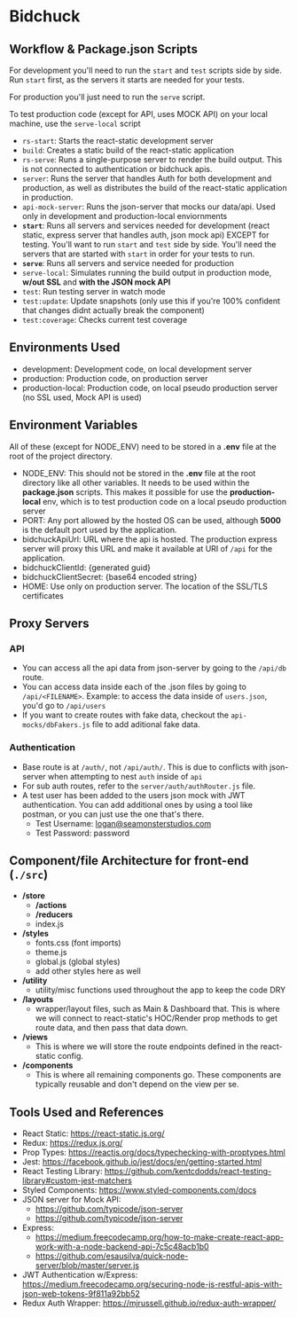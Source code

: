 # Bidchuck

## Workflow & Package.json Scripts

For development you'll need to run the `start` and `test` scripts side by side. Run `start` first, as the servers it starts are needed for your tests.

For production you'll just need to run the `serve` script.

To test production code (except for API, uses MOCK API) on your local machine, use the `serve-local` script

* `rs-start`: Starts the react-static development server
* `build`: Creates a static build of the react-static application
* `rs-serve`: Runs a single-purpose server to render the build output. This is not connected to authentication or bidchuck apis.
* `server`: Runs the server that handles Auth for both development and production, as well as distributes the build of the react-static application in production.
* `api-mock-server`: Runs the json-server that mocks our data/api. Used only in development and production-local enviornments
* **`start`**: Runs all servers and services needed for development (react static, express server that handles auth, json mock api) EXCEPT for testing. You'll want to run `start` and `test` side by side. You'll need the servers that are started with `start` in order for your tests to run.
* **`serve`**: Runs all servers and service needed for production
* `serve-local`: Simulates running the build output in production mode, **w/out SSL** and **with the JSON mock API**
* `test`: Run testing server in watch mode
* `test:update`: Update snapshots (only use this if you're 100% confident that changes didnt actually break the component)
* `test:coverage`: Checks current test coverage

## Environments Used

* development: Development code, on local development server
* production: Production code, on production server
* production-local: Production code, on local pseudo production server (no SSL used, Mock API is used)

## Environment Variables

All of these (except for NODE_ENV) need to be stored in a **.env** file at the root of the project directory.

* NODE_ENV: This should not be stored in the **.env** file at the root directory like all other variables. It needs to be used within the **package.json** scripts. This makes it possible for use the **production-local** env, which is to test production code on a local pseudo production server
* PORT: Any port allowed by the hosted OS can be used, although **5000** is the default port used by the application.
* bidchuckApiUrl: URL where the api is hosted. The production express server will proxy this URL and make it available at URI of `/api` for the application.
* bidchuckClientId: {generated guid}
* bidchuckClientSecret: {base64 encoded string}
* HOME: Use only on production server. The location of the SSL/TLS certificates

## Proxy Servers

### API

* You can access all the api data from json-server by going to the `/api/db` route.
* You can access data inside each of the .json files by going to `/api/<FILENAME>`. Example: to access the data inside of `users.json`, you'd go to `/api/users`
* If you want to create routes with fake data, checkout the `api-mocks/dbFakers.js` file to add aditional fake data.

### Authentication

* Base route is at `/auth/`, not `/api/auth/`. This is due to conflicts with json-server when attempting to nest `auth` inside of `api`
* For sub auth routes, refer to the `server/auth/authRouter.js` file.
* A test user has been added to the users json mock with JWT authentication. You can add additional ones by using a tool like postman, or you can just use the one that's there.
  * Test Username: logan@seamonsterstudios.com
  * Test Password: password

## Component/file Architecture for front-end (`./src`)

* **/store**
  * **/actions**
  * **/reducers**
  * index.js
* **/styles**
  * fonts.css (font imports)
  * theme.js
  * global.js (global styles)
  * add other styles here as well
* **/utility**
  * utility/misc functions used throughout the app to keep the code DRY
* **/layouts**
  * wrapper/layout files, such as Main & Dashboard that. This is where we will connect to react-static's HOC/Render prop methods to get route data, and then pass that data down.
* **/views**
  * This is where we will store the route endpoints defined in the react-static config.
* **/components**
  * This is where all remaining components go. These components are typically reusable and don't depend on the view per se.

## Tools Used and References

* React Static: https://react-static.js.org/
* Redux: https://redux.js.org/
* Prop Types: https://reactjs.org/docs/typechecking-with-proptypes.html
* Jest: https://facebook.github.io/jest/docs/en/getting-started.html
* React Testing Library: https://github.com/kentcdodds/react-testing-library#custom-jest-matchers
* Styled Components: https://www.styled-components.com/docs
* JSON server for Mock API:
  * https://github.com/typicode/json-server
  * https://github.com/typicode/json-server
* Express:
  * https://medium.freecodecamp.org/how-to-make-create-react-app-work-with-a-node-backend-api-7c5c48acb1b0
  * https://github.com/esausilva/quick-node-server/blob/master/server.js
* JWT Authentication w/Express: https://medium.freecodecamp.org/securing-node-js-restful-apis-with-json-web-tokens-9f811a92bb52
* Redux Auth Wrapper: https://mjrussell.github.io/redux-auth-wrapper/
